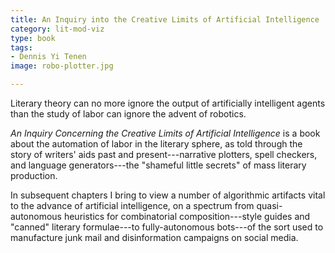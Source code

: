 ```yaml
---
title: An Inquiry into the Creative Limits of Artificial Intelligence
category: lit-mod-viz
type: book
tags:
- Dennis Yi Tenen
image: robo-plotter.jpg

---
```


Literary theory can no more ignore the output of artificially intelligent
agents than the study of labor can ignore the advent of robotics.

*An Inquiry Concerning the Creative Limits of Artificial Intelligence* is a
book about the automation of labor in the literary sphere, as told through the
story of writers' aids past and present---narrative plotters, spell checkers,
and language generators---the "shameful little secrets" of mass literary
production.

In subsequent chapters I bring to view a number of algorithmic artifacts vital
to the advance of artificial intelligence, on a spectrum from quasi-autonomous
heuristics for combinatorial composition---style guides and "canned" literary
formulae---to fully-autonomous bots---of the sort used to manufacture junk
mail and disinformation campaigns on social media.

